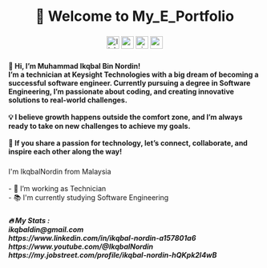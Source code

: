 <h1 align="center">🌟 Welcome to My_E_Portfolio</h1>

###

<div align="center">
  <img src="https://img.shields.io/static/v1?message=LinkedIn&logo=linkedin&label=&color=0077B5&logoColor=white&labelColor=&style=for-the-badge" height="25" alt="linkedin logo"  />
  <img src="https://img.shields.io/static/v1?message=Youtube&logo=youtube&label=&color=FF0000&logoColor=white&labelColor=&style=for-the-badge" height="25" alt="youtube logo"  />
  <img src="https://img.shields.io/static/v1?message=Visual%20Studio%20Marketplace&logo=visualstudio&label=&color=e2165e&logoColor=white&labelColor=&style=for-the-badge" height="25" alt="visualstudio logo"  />
  <img src="https://img.shields.io/static/v1?message=Gmail&logo=gmail&label=&color=D14836&logoColor=white&labelColor=&style=for-the-badge" height="25" alt="gmail logo"  />
</div>

###

<h4 align="left">👋 Hi, I’m Muhammad Ikqbal Bin Nordin!<br>I’m a technician at Keysight Technologies with a big dream of becoming a successful software engineer. Currently pursuing a degree in Software Engineering, I’m passionate about coding, and creating innovative solutions to real-world challenges.<br><br>💡 I believe growth happens outside the comfort zone, and I’m always ready to take on new challenges to achieve my goals.<br><br>🚀 If you share a passion for technology, let’s connect, collaborate, and inspire each other along the way!</h4>

###

<p align="left">I'm IkqbalNordin from Malaysia<br><br>- 🔭 I’m working as Technician<br>- 📚 I'm currently studying Software Engineering</p>

###

<h5 align="left">🔥   My Stats : <br>ikqbaldin@gmail.com<br>https://www.linkedin.com/in/ikqbal-nordin-a157801a6<br>https://www.youtube.com/@IkqbalNordin<br>https://my.jobstreet.com/profile/ikqbal-nordin-hQKpk2l4wB</h5>

###

<div align="center">
</div>

###
